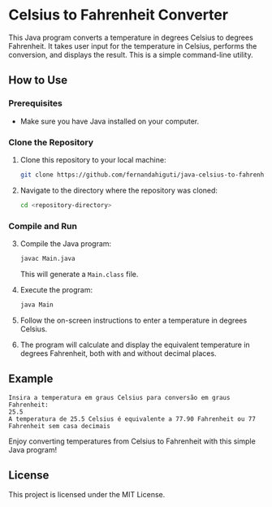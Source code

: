# Celsius to Fahrenheit Converter

This Java program converts a temperature in degrees Celsius to degrees Fahrenheit. It takes user input for the temperature in Celsius, performs the conversion, and displays the result. This is a simple command-line utility.

## How to Use

### Prerequisites

- Make sure you have Java installed on your computer.

### Clone the Repository

1. Clone this repository to your local machine:

   ```bash
   git clone https://github.com/fernandahiguti/java-celsius-to-fahrenheit-converter
   ```

2. Navigate to the directory where the repository was cloned:

   ```bash
   cd <repository-directory>
   ```

### Compile and Run

3. Compile the Java program:

   ```bash
   javac Main.java
   ```

   This will generate a `Main.class` file.

4. Execute the program:

   ```bash
   java Main
   ```

5. Follow the on-screen instructions to enter a temperature in degrees Celsius.

6. The program will calculate and display the equivalent temperature in degrees Fahrenheit, both with and without decimal places.

## Example

```
Insira a temperatura em graus Celsius para conversão em graus Fahrenheit:
25.5
A temperatura de 25.5 Celsius é equivalente a 77.90 Fahrenheit ou 77 Fahrenheit sem casa decimais
```

Enjoy converting temperatures from Celsius to Fahrenheit with this simple Java program!


## License

This project is licensed under the MIT License.
